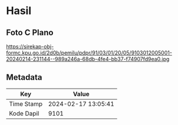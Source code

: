 # Hasil

## Foto C Plano

https://sirekap-obj-formc.kpu.go.id/2d0b/pemilu/pdpr/91/03/01/20/05/9103012005001-20240214-231144--989a246a-68db-4fe4-bb37-f74907fd9ea0.jpg


## Metadata

| Key        | Value               |
| ---------- | ------------------- |
| Time Stamp | 2024-02-17 13:05:41 |
| Kode Dapil | 9101                |



